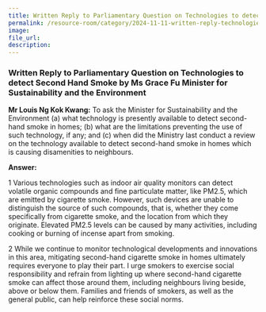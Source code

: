 ```yaml
---
title: Written Reply to Parliamentary Question on Technologies to detect Second Hand Smoke
permalink: /resource-room/category/2024-11-11-written-reply-technologies-second-hand-smoke/
image:
file_url:
description:
---
```

### Written Reply to Parliamentary Question on Technologies to detect Second Hand Smoke by Ms Grace Fu Minister for Sustainability and the Environment
**Mr Louis Ng Kok Kwang:** To ask the Minister for Sustainability and the Environment (a) what technology is presently available to detect second-hand smoke in homes; (b) what are the limitations preventing the use of such technology, if any; and (c) when did the Ministry last conduct a review on the technology available to detect second-hand smoke in homes which is causing disamenities to neighbours.

**Answer:**
 
1 Various technologies such as indoor air quality monitors can detect volatile organic compounds and fine particulate matter, like PM2.5, which are emitted by cigarette smoke. However, such devices are unable to distinguish the source of such compounds, that is, whether they come specifically from cigarette smoke, and the location from which they originate. Elevated PM2.5 levels can be caused by many activities, including cooking or burning of incense apart from smoking.
 
2 While we continue to monitor technological developments and innovations in this area, mitigating second-hand cigarette smoke in homes ultimately requires everyone to play their part. I urge smokers to exercise social responsibility and refrain from lighting up where second-hand cigarette smoke can affect those around them, including neighbours living beside, above or below them. Families and friends of smokers, as well as the general public, can help reinforce these social norms.
